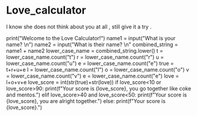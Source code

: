 # Love_calculator
I know she does not think about you at all , still give it a try .

print("Welcome to the Love Calculator!")
name1 = input("What is your name? \n")
name2 = input("What is their name? \n"
combined_string  = name1 + name2
lower_case_name = combined_string.lower()
t = lower_case_name.count("t")
r = lower_case_name.count("r")
u = lower_case_name.count("u")
e = lower_case_name.count("e")
true = t+r+u+e
l = lower_case_name.count("l")
o = lower_case_name.count("o")
v = lower_case_name.count("v")
e = lower_case_name.count("e")
love = l+o+v+e
love_score = int(str(true)+str(love))
if love_score<10 or love_score>90:
    print(f"Your score is {love_score}, you go together like coke and mentos.")
elif love_score>40 and love_score<50:
    print(f"Your score is {love_score}, you are alright together.")
else:
    print(f"Your score is {love_score}.")

